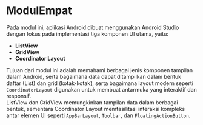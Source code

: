 # ModulEmpat

Pada modul ini, aplikasi Android dibuat menggunakan Android Studio dengan fokus pada implementasi tiga komponen UI utama, yaitu:

- **ListView**
- **GridView**
- **Coordinator Layout**

Tujuan dari modul ini adalah memahami berbagai jenis komponen tampilan dalam Android, serta bagaimana data dapat ditampilkan dalam bentuk daftar (List) dan grid (kotak-kotak), serta bagaimana layout modern seperti `CoordinatorLayout` digunakan untuk membuat antarmuka yang interaktif dan responsif.  
ListView dan GridView memungkinkan tampilan data dalam berbagai bentuk, sementara Coordinator Layout memfasilitasi interaksi kompleks antar elemen UI seperti `AppBarLayout`, `Toolbar`, dan `FloatingActionButton`.


